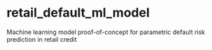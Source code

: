 # retail_default_ml_model
Machine learning model proof-of-concept for parametric default risk prediction in retail credit
